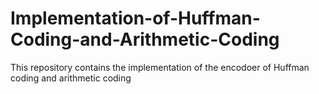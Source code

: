 # Implementation-of-Huffman-Coding-and-Arithmetic-Coding
This repository contains the implementation of the encodoer of Huffman coding and arithmetic coding
